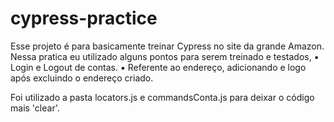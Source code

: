 # cypress-practice 

Esse projeto é para basicamente treinar Cypress no site da grande Amazon. 
Nessa pratica eu utilizado alguns pontos para serem treinado e testados, 
  ▪ Login e Logout de contas. 
  ▪ Referente ao endereço, adicionando e logo após excluindo o endereço criado.

Foi utilizado a pasta locators.js e commandsConta.js para deixar o código mais 'clear'. 
